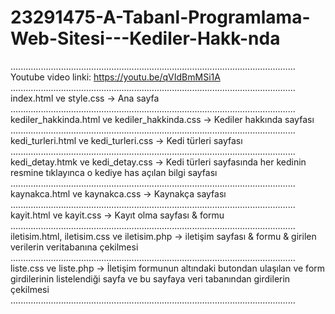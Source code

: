 # 23291475-A-Tabanl-Programlama-Web-Sitesi---Kediler-Hakk-nda
.................................................................................................................
Youtube video linki:
https://youtu.be/qVIdBmMSi1A
.................................................................................................................
index.html ve style.css -> Ana sayfa
.................................................................................................................
kediler_hakkinda.html ve kediler_hakkinda.css -> Kediler hakkında sayfası
.................................................................................................................
kedi_turleri.html ve kedi_turleri.css -> Kedi türleri sayfası
.................................................................................................................
kedi_detay.htmk ve kedi_detay.css -> Kedi türleri sayfasında her kedinin resmine tıklayınca o kediye has açılan bilgi sayfası
.................................................................................................................
kaynakca.html ve kaynakca.css -> Kaynakça sayfası
.................................................................................................................
kayit.html ve kayit.css -> Kayıt olma sayfası & formu
.................................................................................................................
iletisim.html, iletisim.css ve iletisim.php -> iletişim sayfası & formu & girilen verilerin veritabanına çekilmesi
.................................................................................................................
liste.css ve liste.php -> İletişim formunun altındaki butondan ulaşılan ve form girdilerinin listelendiği sayfa ve bu sayfaya veri tabanından girdilerin çekilmesi
.................................................................................................................
